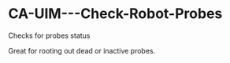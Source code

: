 # CA-UIM---Check-Robot-Probes
Checks for probes status

Great for rooting out dead or inactive probes.
